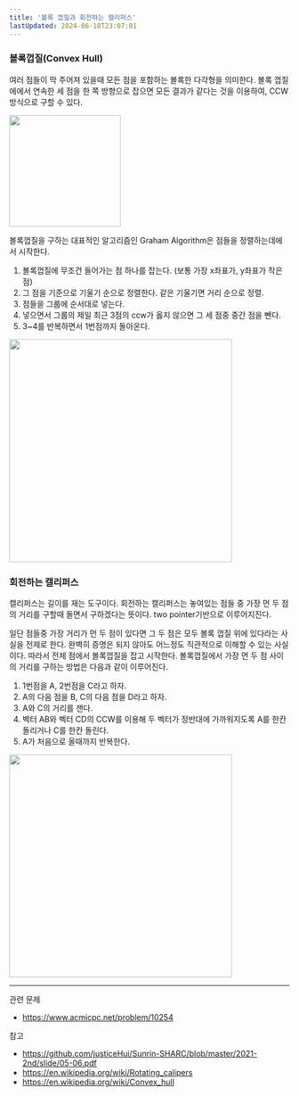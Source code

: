 ```yaml
---
title: '볼록 껍질과 회전하는 캘리퍼스'
lastUpdated: 2024-06-18T23:07:01
---
```

### 볼록껍질(Convex Hull)

여러 점들이 막 주어져 있을때 모든 점을 포함하는 볼록한 다각형을 의미한다. 볼록 껍질에에서 연속한 세 점을 한 쪽 방향으로 잡으면 모든 결과가 같다는 것을 이용하여, CCW 방식으로 구할 수 있다.

<img src="https://github.com/rlaisqls/TIL/assets/81006587/3a9e5c6d-ba41-4390-b401-6a37673bad23" style="height: 200px"/>

볼록껍질을 구하는 대표적인 알고리즘인 Graham Algorithm은 점들을 정렬하는데에서 시작한다.
1. 볼록껍질에 무조건 들어가는 점 하나를 잡는다. (보통 가장 x좌표가, y좌표가 작은 점)
2. 그 점을 기준으로 기울기 순으로 정렬한다. 같은 기울기면 거리 순으로 정렬.
3. 점들을 그룹에 순서대로 넣는다. 
4. 넣으면서 그룹의 제일 최근 3점의 ccw가 옳지 않으면 그 세 점중 중간 점을 뺀다.
5. 3~4를 반복하면서 1번점까지 돌아온다.
   
<img src="https://github.com/rlaisqls/TIL/assets/81006587/910c6654-de1e-43cf-b140-c851d70e31e1" style="height: 400px"/>

### 회전하는 캘리퍼스 
캘리퍼스는 길이를 재는 도구이다. 회전하는 캘리퍼스는 놓여있는 점들 중 가장 먼 두 점의 거리를 구할때 돌면서 구하겠다는 뜻이다. two pointer기반으로 이루어지진다.

일단 점들중 가장 거리가 먼 두 점이 있다면 그 두 점은 모두 볼록 껍질 위에 있다라는 사실을 전제로 한다. 완벽히 증명은 되지 않아도 어느정도 직관적으로 이해할 수 있는 사실이다. 따라서 전체 점에서 볼록껍질을 잡고 시작한다.
볼록껍질에서 가장 먼 두 점 사이의 거리를 구하는 방법은 다음과 같이 이루어진다.

1. 1번점을 A, 2번점을 C라고 하자.
2. A의 다음 점을 B, C의 다음 점을 D라고 하자.
3. A와 C의 거리를 잰다.
4. 벡터 AB와 벡터 CD의 CCW를 이용해 두 벡터가 정반대에 가까워지도록 A를 한칸 돌리거나 C를 한칸 돌린다.
5. A가 처음으로 올때까지 반복한다.

<img src="https://github.com/rlaisqls/TIL/assets/81006587/510139c9-0fe5-4d08-86bc-9ee5507884c4" style="height: 400px"/>

---
관련 문제
- https://www.acmicpc.net/problem/10254

참고
- https://github.com/justiceHui/Sunrin-SHARC/blob/master/2021-2nd/slide/05-06.pdf
- https://en.wikipedia.org/wiki/Rotating_calipers
- https://en.wikipedia.org/wiki/Convex_hull

